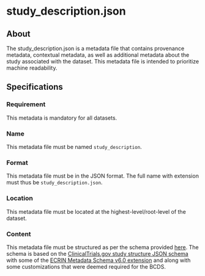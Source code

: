 # study_description.json

## About
The study_description.json is a metadata file that contains provenance metadata, contextual metadata, 
as well as additional metadata about the study associated with the dataset. This metadata file is intended to prioritize machine readability. 

## Specifications

### Requirement
This metadata is mandatory for all datasets.

### Name
This metadata file must be named `study_description`.

### Format
This metadata file must be in the JSON format. The full name with extension must thus be `study_description.json`.

### Location
This metadata file must be located at the highest-level/root-level of the dataset.

### Content
This metadata file must be structured as per the schema provided [here](../schemas/study_description.schema.json). The schema is based on the [ClinicalTrials.gov study structure JSON schema](https://classic.clinicaltrials.gov/api/gui/ref/study_structure) with some of the [ECRIN Metadata Schema v6.0 extension](https://doi.org/10.5281/zenodo.5554961) and along with some customizations that were deemed required for the BCDS.
